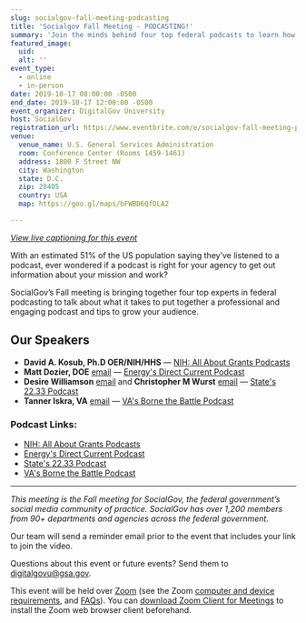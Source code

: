 ```yaml
---
slug: socialgov-fall-meeting-podcasting
title: 'Socialgov Fall Meeting - PODCASTING!'
summary: 'Join the minds behind four top federal podcasts to learn how to create, produce, and promote professional podcasts that engage with audiences&#46; '
featured_image:
  uid:
  alt: ''
event_type:
  - online
  - in-person
date: 2019-10-17 08:00:00 -0500
end_date: 2019-10-17 12:00:00 -0500
event_organizer: DigitalGov University
host: SocialGov
registration_url: https://www.eventbrite.com/e/socialgov-fall-meeting-podcasting-registration-73999357069
venue:
  venue_name: U.S. General Services Administration
  room: Conference Center (Rooms 1459-1461)
  address: 1800 F Street NW
  city: Washington
  state: D.C.
  zip: 20405
  country: USA
  map: https://goo.gl/maps/bFWBD6QfDLA2

---
```


_[View live captioning for this event](https://www.captionedtext.com/client/event.aspx?EventID=4171525&CustomerID=321)_

With an estimated 51% of the US population saying they’ve listened to a podcast, ever wondered if a podcast is right for your agency to get out information about your mission and work?

SocialGov’s Fall meeting is bringing together four top experts in federal podcasting to talk about what it takes to put together a professional and engaging podcast and tips to grow your audience.

## Our Speakers

- **David A. Kosub, Ph.D OER/NIH/HHS** — [NIH: All About Grants Podcasts](https://grants.nih.gov/news/virtual-learning/podcasts.htm)
- **Matt Dozier, DOE** [email](mailto:matt.dozier@hq.doe.gov) — [Energy's Direct Current Podcast](https://www.energy.gov/podcasts/direct-current-energygov-podcast) 
- **Desire Williamson** [email](mailto:WilliamsonDL@state.gov) and **Christopher M Wurst** [email](mailto:WurstCM@state.gov) — [State's 22.33 Podcast](https://eca.state.gov/2233)
- **Tanner Iskra, VA** [email](mailto:Tanner.Iskra@va.gov) — [VA's Borne the Battle Podcast](https://podcasts.apple.com/us/podcast/borne-the-battle/id1171416564)

### Podcast Links:

- [NIH: All About Grants Podcasts](https://grants.nih.gov/news/virtual-learning/podcasts.htm)
- [Energy's Direct Current Podcast](https://www.energy.gov/podcasts/direct-current-energygov-podcast) 
- [State's 22.33 Podcast](https://eca.state.gov/2233)
- [VA's Borne the Battle Podcast](https://podcasts.apple.com/us/podcast/borne-the-battle/id1171416564)

---

_This meeting is the Fall meeting for SocialGov, the federal government’s social media community of practice. SocialGov has over 1,200 members from 90+ departments and agencies across the federal government._

Our team will send a reminder email prior to the event that includes your link to join the video. 

Questions about this event or future events? Send them to [digitalgovu@gsa.gov](mailto:digitalgovu@gsa.gov). 

This event will be held over [Zoom](https://www.zoom.us/) (see the Zoom [computer and device requirements](https://support.zoom.us/hc/en-us/articles/201362023-System-Requirements-for-PC-Mac-and-Linux), and [FAQs](https://support.zoom.us/hc/en-us/sections/200277708-Frequently-Asked-Questions)). You can [download Zoom Client for Meetings](https://zoom.us/download#client_4meeting) to install the Zoom web browser client beforehand.
